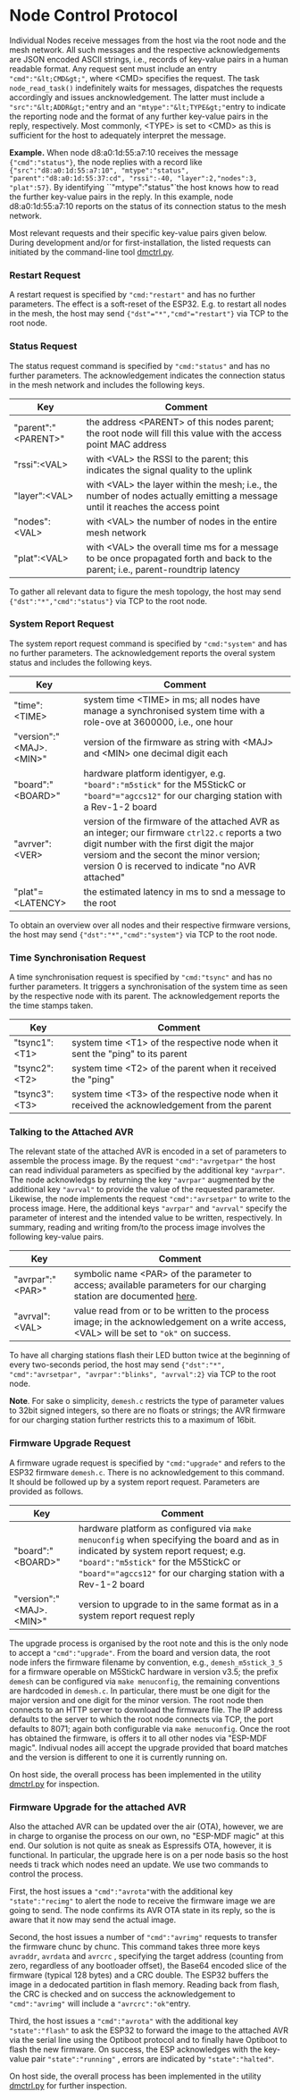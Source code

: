 # Node Control Protocol

Individual Nodes receive messages from the host via the root node and the mesh network. All such messages and the respective acknowledgements are JSON encoded ASCII strings, i.e., records of key-value pairs in a human readable format. Any request sent must include an entry `"cmd":"&lt;CMD&gt;"`, where &lt;CMD&gt; specifies the request. The task `node_read_task()` indefinitely waits for messages, dispatches the requests accordingly and issues ancknowledgement. The latter must include a `"src":"&lt;ADDR&gt;"`entry and an `"mtype":"&lt;TYPE&gt;"`entry to indicate the reporting node and the format of any further key-value pairs in the reply, respectively. Most commonly, &lt;TYPE&gt; is set to &lt;CMD&gt; as this is sufficient for the host to adequately interpret the message. 

**Example.** When node d8:a0:1d:55:a7:10 receives  the message  `{"cmd":"status"}`, the node replies with a record like `{"src":"d8:a0:1d:55:a7:10", "mtype":"status", "parent":"d8:a0:1d:55:37:cd", "rssi":-40, "layer":2,"nodes":3, "plat":57}`.  By identifying ``"mtype":"status"`the host knows how to read the further key-value pairs in the reply. In this example, node d8:a0:1d:55:a7:10 reports on the status of its connection status to the mesh network. 

Most relevant requests and their specific key-value pairs given below. During development and/or for first-installation, the listed requests can initiated by the command-line tool  [dmctrl.py](../utils/).

### Restart Request

A restart request is specified by `"cmd:"restart"` and has no further parameters. The effect is a soft-reset of the ESP32. E.g. to restart all nodes in the mesh, the host may send `{"dst"="*","cmd"="restart"}` via TCP to the root node. 

### Status Request

The status request command is specified by `"cmd:"status"` and has no further parameters. The acknowledgement indicates the connection status in the mesh network and includes the following keys.

| Key                       | Comment                                                      |
| ------------------------- | ------------------------------------------------------------ |
| "parent":"&lt;PARENT&gt;" | the address &lt;PARENT&gt; of this nodes parent; the root node will fill this value with the access point MAC address |
| "rssi":&lt;VAL&gt;        | with &lt;VAL&gt; the RSSI to the parent; this indicates the signal quality to the uplink |
| "layer":&lt;VAL&gt;       | with &lt;VAL&gt; the layer within the mesh; i.e., the number of nodes actually emitting a message until it reaches the access point |
| "nodes":&lt;VAL&gt;       | with &lt;VAL&gt; the number of nodes in the entire mesh network |
| "plat":&lt;VAL&gt;        | with &lt;VAL&gt; the overall time ms for a message to be once propagated forth and back to the parent; i.e., parent-roundtrip latency |

To gather all  relevant data to figure the mesh topology, the host may send `{"dst":"*","cmd":"status"}` via TCP to the root node. 



### System Report Request

The system report request command is specified by `"cmd:"system"` and has no further parameters. The acknowledgement reports the overal system status  and includes the following keys.

| Key                                 | Comment                                                      |
| ----------------------------------- | ------------------------------------------------------------ |
| "time":&lt;TIME&gt;                 | system time &lt;TIME&gt; in ms; all nodes have manage a synchronised system time with a role-ove at 3600000, i.e., one hour |
| "version":"&lt;MAJ&gt;.&lt;MIN&gt;" | version of the firmware as string with &lt;MAJ&gt; and &lt;MIN&gt; one decimal digit each |
| "board":"&lt;BOARD&gt;"             | hardware platform identigyer, e.g. `"board":"m5stick"` for the M5StickC or `"board"="agccs12"` for our charging station with a Rev-1-2 board |
| "avrver":&lt;VER&gt;                | version of the firmware of the attached AVR as an integer; our firmware `ctrl22.c` reports a two digit number with the first digit the major versiom and the secont the minor version; version 0 is recerved to indicate "no AVR attached" |
| "plat"=&lt;LATENCY&gt;              | the estimated latency in ms to snd a message to the root     |

To obtain an overview over all nodes and their respective firmware versions, the host may send `{"dst":"*","cmd":"system"}` via TCP to the root node. 



### Time Synchronisation Request

A time synchronisation request is specified by `"cmd:"tsync"` and has no further parameters. It triggers a synchronisation of the system time as seen by the respective node with its parent. The acknowledgement reports the the time stamps taken.

| Key                 | Comment                                                      |
| ------------------- | ------------------------------------------------------------ |
| "tsync1":&lt;T1&gt; | system time &lt;T1&gt; of the respective node when it sent the "ping" to its parent |
| "tsync2":&lt;T2&gt; | system time &lt;T2&gt; of the parent  when it received the "ping" |
| "tsync3":&lt;T3&gt; | system time &lt;T3&gt; of the respective node when it received the acknowledgement from the parent |



### Talking to the Attached AVR

The relevant state of the attached AVR is encoded in a set of parameters to assemble the process image. By the request `"cmd":"avrgetpar"` the host can read individual parameters as specified by the additional key `"avrpar"`. The node acknowledgs by returning the key `"avrpar"` augmented by the additional key `"avrval"` to provide the value of the requested parameter. Likewise, the node implements the request `"cmd":"avrsetpar"` to write to the process image. Here, the additional keys `"avrpar"` and `"avrval"` specify the parameter of interest and the intended value to be written, respectively. In summary, reading and writing from/to the process image involves the following key-value pairs.



| Key                    | Comment                                                      |
| ---------------------- | ------------------------------------------------------------ |
| "avrpar":"&lt;PAR&gt;" | symbolic name &lt;PAR&gt; of the parameter to access; available parameters for our charging station are documented [here](../ctrl22/README.md#Serial-Line-Protocol). |
| "avrval":&lt;VAL&gt;   | value read from or to be written to the process image; in the acknowledgement on a write access, &lt;VAL&gt; will be set to `"ok"` on success. |

To have all charging stations flash their LED button twice at the beginning of every two-seconds period, the host may send `{"dst":"*", "cmd":"avrsetpar", "avrpar":"blinks", "avrval":2}` via TCP to the root node. 

**Note**. For sake o simplicity, `demesh.c` restricts the type of parameter values to  32bit signed integers, so there are no floats or strings;  the AVR firmware for our charging station further restricts this to a maximum of 16bit.



### Firmware Upgrade Request 

A firmware ugrade request is specified by `"cmd:"upgrade"` and refers to the ESP32 firmware `demesh.c`. There is no acknowledgement to this command. It should be followed up by a system report request. Parameters are provided as follows.

| Key                                 | Comment                                                      |
| ----------------------------------- | ------------------------------------------------------------ |
| "board":"&lt;BOARD&gt;"             | hardware platform as configured via `make menuconfig` when specifying the board and as in indicated by system report request; e.g. `"board":"m5stick"` for the M5StickC or `"board"="agccs12"` for our charging station with a Rev-1-2 board |
| "version":"&lt;MAJ&gt;.&lt;MIN&gt;" | version to upgrade to in the same format as in a system report request reply |

The upgrade  process is organised by the root note and this is the only node to accept a `"cmd":"upgrade"`.  From the board and version data, the root node infers the firmware filename by convention, e.g., `demesh_m5stick_3_5` for a firmware operable on M5StickC hardware in version v3.5; the prefix `demesh` can be configured via `make menuconfig`, the remaining conventions are hardcoded in `demesh.c`. In particular, there must be one digit for the major version and one digit for the minor version. The root node then connects to an HTTP server to download the firmware file. The IP address defaults to the server to which the root node connects via TCP, the port defaults to 8071; again both configurable via  `make menuconfig`. Once the root has obtained the firmware, is offers it to all other nodes via "ESP-MDF magic". Indivual nodes aill accept the upgrade provided that board matches and the version is different to one it is currently running on.

On host side, the overall process has been implemented in the utility [dmctrl.py](../utils/) for inspection.

### Firmware Upgrade for the attached AVR

Also the attached AVR can be updated over the air (OTA), however, we are in charge to organise the process on our own, no "ESP-MDF magic" at this end. Our solution is not quite as sneak as Espressifs OTA, however, it is functional. In particular, the upgrade here is on a per node basis so the host needs ti track which nodes need an update. We use two commands to control the process.

First, the host issues a `"cmd":"avrota"`with the additional key  `"state":"recimg"` to alert the node to receive the firmware image we are going to send. The node confirms its AVR OTA state in its reply, so the is aware that it now may send the actual image.

Second, the host issues a number of `"cmd":"avrimg"` requests to transfer the firmware chunc by chunc. This command takes three more keys `avraddr`, `avrdata` and `avrcrc` , specifying the target address (counting from zero, regardless of any bootloader offset), the Base64 encoded slice of the firmware (typical 128 bytes) and a CRC double. The ESP32 buffers the image in a dedocated partition in flash memory. Reading back from flash, the CRC is checked and on success the acknowledgement to `"cmd":"avrimg"` will include a `"avrcrc":"ok"`entry.

Third, the host issues a `"cmd":"avrota"` with the additional key `"state":"flash"` to ask the ESP32 to forward the image to the attached AVR via the serial line using the Optiboot protocol and to finally have Optiboot to flash the new firmware. On success, the ESP acknowledges with the key-value pair `"state":"running"` , errors are indicated by  `"state":"halted"`.

On host side, the overall process has been implemented in the utility [dmctrl.py](../utils/) for further inspection.



## 